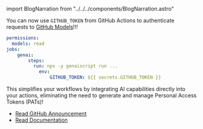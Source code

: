 import BlogNarration from "../../../components/BlogNarration.astro"

<BlogNarration />

You can now use `GITHUB_TOKEN` from GitHub Actions to authenticate requests to [GitHub Models](https://github.com/marketplace/models)!!!

```yaml title="genai.yml" wrap "models: read" "GITHUB_TOKEN: ${{ secrets.GITHUB_TOKEN }}"
permissions:
  models: read
jobs:
    genai:
        steps:
          run: npx -y genaiscript run ...
            env:
                GITHUB_TOKEN: ${{ secrets.GITHUB_TOKEN }}
```

This simplifies your workflows by integrating AI capabilities directly into your actions, 
eliminating the need to generate and manage Personal Access Tokens (PATs)!

- [Read GitHub Announcement](https://github.blog/changelog/2025-04-14-github-actions-token-integration-now-generally-available-in-github-models/)
- [Read Documentation](/genaiscript/getting-started/configuration#github)